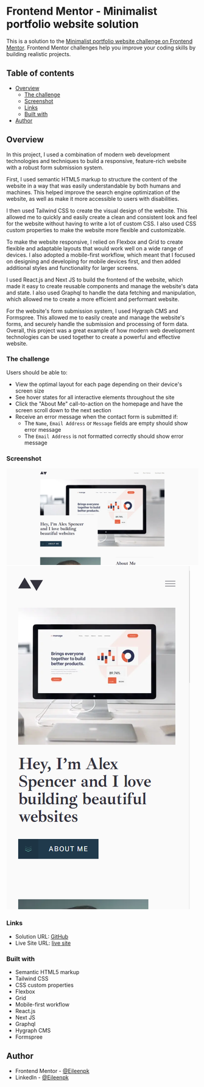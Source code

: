 # Frontend Mentor - Minimalist portfolio website solution

This is a solution to the [Minimalist portfolio website challenge on Frontend Mentor](https://www.frontendmentor.io/challenges/minimalist-portfolio-website-LMy-ZRyiE). Frontend Mentor challenges help you improve your coding skills by building realistic projects. 
## Table of contents

- [Overview](#overview)
  - [The challenge](#the-challenge)
  - [Screenshot](#screenshot)
  - [Links](#links)
  - [Built with](#built-with)
- [Author](#author)

## Overview

In this project, I used a combination of modern web development technologies and techniques to build a responsive, feature-rich website with a robust form submission system.

First, I used semantic HTML5 markup to structure the content of the website in a way that was easily understandable by both humans and machines. This helped improve the search engine optimization of the website, as well as make it more accessible to users with disabilities.

I then used Tailwind CSS to create the visual design of the website. This allowed me to quickly and easily create a clean and consistent look and feel for the website without having to write a lot of custom CSS. I also used CSS custom properties to make the website more flexible and customizable.

To make the website responsive, I relied on Flexbox and Grid to create flexible and adaptable layouts that would work well on a wide range of devices. I also adopted a mobile-first workflow, which meant that I focused on designing and developing for mobile devices first, and then added additional styles and functionality for larger screens.

I used React.js and Next JS to build the frontend of the website, which made it easy to create reusable components and manage the website's data and state. I also used Graphql to handle the data fetching and manipulation, which allowed me to create a more efficient and performant website.

For the website's form submission system, I used Hygraph CMS and Formspree. This allowed me to easily create and manage the website's forms, and securely handle the submission and processing of form data. Overall, this project was a great example of how modern web development technologies can be used together to create a powerful and effective website.

### The challenge

Users should be able to:

- View the optimal layout for each page depending on their device's screen size
- See hover states for all interactive elements throughout the site
- Click the "About Me" call-to-action on the homepage and have the screen scroll down to the next section
- Receive an error message when the contact form is submitted if:
  - The `Name`, `Email Address` or `Message` fields are empty should show error message
  - The `Email Address` is not formatted correctly should show error message
### Screenshot

![screen shot of full screen webpage](https://github.com/Eileenpk/Minimalist-portfolio-website/blob/main/public/images/full-website.png)
![screen shot of mobile webpage](https://github.com/Eileenpk/Minimalist-portfolio-website/blob/main/public/images/mobile.png)
### Links

- Solution URL: [GitHub](https://github.com/Eileenpk/Minimalist-portfolio-website)
- Live Site URL: [live site](https://minimalist-portfolio-website-git-main-eileenpk.vercel.app/)

### Built with

- Semantic HTML5 markup
- Tailwind CSS
- CSS custom properties
- Flexbox
- Grid
- Mobile-first workflow
- React.js
- Next JS
- Graphql
- Hygraph CMS
- Formspree

## Author

- Frontend Mentor - [@Eileenpk](https://www.frontendmentor.io/profile/Eileenpk)
- LinkedIn - [@Eileenpk](www.linkedin.com/in/eileen-dangelo)
